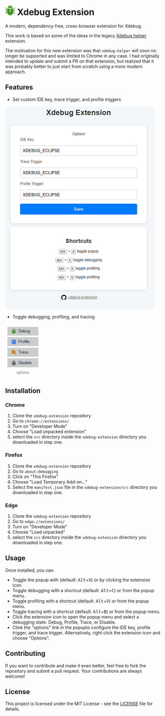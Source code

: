 # ![Xdebug Extension use](src/img/debug32.png) Xdebug Extension

A modern, dependency-free, cross-browser extension for Xdebug.

This work is based on some of the ideas in the legacy [Xdebug helper](https://chromewebstore.google.com/detail/xdebug-helper/eadndfjplgieldjbigjakmdgkmoaaaoc) extension.

The motivation for this new extension was that `xdebug-helper` will soon no longer be supported and was limited to Chrome in any case. I had originally intended to update and submit a PR on that extension, but realized that it was probably better to just start from scratch using a more modern approach.

## Features

- Set custom IDE key, trace trigger, and profile triggers
  
![Xdebug Extension options](img/xdebug-extension-options.png)

- Toggle debugging, profiling, and tracing

![Xdebug Extension popup](img/xdebug-extension-popup.png)

## Installation

### Chrome

1) Clone the `xdebug-extension` repository
2) Go to `chrome://extensions/`
3) Turn on "Developer Mode"
4) Choose "Load unpacked extension"
5) select the `src` directory inside the `xdebug-extension` directory you downloaded in step one.

### Firefox

1) Clone the `xdebug-extension` repository
2) Go to `about:debugging`
3) Click on "This Firefox"
4) Choose "Load Temporary Add-on…"
5) Select the `manifest.json` file in the `xdebug-extension/src` directory you downloaded in step one.

### Edge 

1) Clone the `xdebug-extension` repository
2) Go to `edge://extensions/`
3) Turn on "Developer Mode"
4) Choose "Load unpacked"
5) select the `src` directory inside the `xdebug-extension` directory you downloaded in step one.
## Usage

Once installed, you can:

- Toggle the popup with (default: <kbd>Alt</kbd>+<kbd>X</kbd>) or by clicking the extension icon.
- Toggle debugging with a shortcut (default: <kbd>Alt</kbd>+<kbd>C</kbd>) or from the popup menu.
- Toggle profiling with a shortcut (default: <kbd>Alt</kbd>+<kbd>V</kbd>) or from the popup menu.
- Toggle tracing with a shortcut (default: <kbd>Alt</kbd>+<kbd>B</kbd>) or from the popup menu.
- Click the extension icon to open the popup menu and select a debugging state: Debug, Profile, Trace, or Disable.
- Clink the "options" link in the popupto configure the IDE key, profile trigger, and trace trigger. Alternatively, right click the extension icon and choose "Options".

## Contributing

If you want to contribute and make it even better, feel free to fork the repository and submit a pull request. Your contributions are always welcome!

## License

This project is licensed under the MIT License - see the [LICENSE](LICENSE) file for details.
